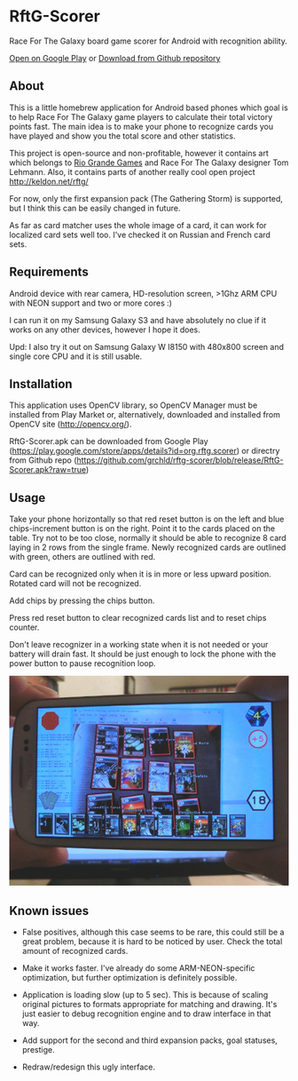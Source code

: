 RftG-Scorer
===========

Race For The Galaxy board game scorer for Android with recognition ability.

[Open on Google Play](https://play.google.com/store/apps/details?id=org.rftg.scorer) or [Download from Github repository](https://github.com/grchld/rftg-scorer/blob/release/RftG-Scorer.apk?raw=true)

About
-----

This is a little homebrew application for Android based phones which goal is to help Race For The Galaxy game players to calculate their total victory points fast. The main idea is to make your phone to recognize cards you have played and show you the total score and other statistics.

This project is open-source and non-profitable, however it contains art which belongs to [Rio Grande Games](http://www.riograndegames.com) and Race For The Galaxy designer Tom Lehmann. Also, it contains parts of another really cool open project http://keldon.net/rftg/

For now, only the first expansion pack (The Gathering Storm) is supported, but I think this can be easily changed in future.

As far as card matcher uses the whole image of a card, it can work for localized card sets well too. I've checked it on Russian and French card sets.

Requirements
------------

Android device with rear camera, HD-resolution screen, >1Ghz ARM CPU with NEON support and two or more cores :)

I can run it on my Samsung Galaxy S3 and have absolutely no clue if it works on any other devices, however I hope it does.

Upd: I also try it out on Samsung Galaxy W I8150 with 480x800 screen and single core CPU and it is still usable.

Installation
------------

This application uses OpenCV library, so OpenCV Manager must be installed from Play Market or, alternatively, downloaded and installed from OpenCV site (http://opencv.org/).

RftG-Scorer.apk can be downloaded from Google Play (https://play.google.com/store/apps/details?id=org.rftg.scorer)  or directry from Github repo (https://github.com/grchld/rftg-scorer/blob/release/RftG-Scorer.apk?raw=true)

Usage
-----

Take your phone horizontally so that red reset button is on the left and blue chips-increment button is on the right.
Point it to the cards placed on the table. Try not to be too close, normally it should be able to recognize 8 card laying in 2 rows from the single frame.
Newly recognized cards are outlined with green, others are outlined with red.

Card can be recognized only when it is in more or less upward position. Rotated card will not be recognized.

Add chips by pressing the chips button.

Press red reset button to clear recognized cards list and to reset chips counter.

Don't leave recognizer in a working state when it is not needed or your battery will drain fast. It should be just enough to lock the phone with the power button to pause recognition loop.

![Usage](usage.jpg)

Known issues
------------

* False positives, although this case seems to be rare, this could still be a great problem, because it is hard to be noticed by user. Check the total amount of recognized cards.

* Make it works faster. I've already do some ARM-NEON-specific optimization, but further optimization is definitely possible.

* Application is loading slow (up to 5 sec). This is because of scaling original pictures to formats appropriate for matching and drawing. It's just easier to debug recognition engine and to draw interface in that way.

* Add support for the second and third expansion packs, goal statuses, prestige.

* Redraw/redesign this ugly interface.

